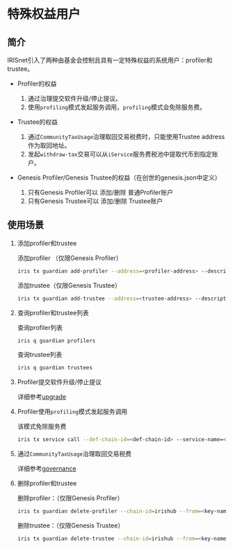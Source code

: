 # 特殊权益用户

## 简介

IRISnet引入了两种由基金会控制且具有一定特殊权益的系统用户：profiler和trustee。

* Profiler的权益
    1. 通过治理提交软件升级/停止提议。
    2. 使用`profiling`模式发起服务调用，`profiling`模式会免除服务费。

* Trustee的权益
    1. 通过`CommunityTaxUsage`治理取回交易税费时，只能使用Trustee address作为取回地址。
    2. 发起`withdraw-tax`交易可以从`iService`服务费税池中提取代币到指定账户。

* Genesis Profiler/Genesis Trustee的权益（在创世的genesis.json中定义）
    1. 只有Genesis Profiler可以 添加/删除 普通Profiler账户
    2. 只有Genesis Trustee可以 添加/删除 Trustee账户

## 使用场景

1. 添加profiler和trustee

    添加profiler （仅限Genesis Profiler）

    ```bash
    iris tx guardian add-profiler --address=<profiler-address> --description=<profiler-description> --chain-id=irishub --from=<key-name> --fees=0.3iris
    ```

    添加trustee（仅限Genesis Trustee）

    ```bash
    iris tx guardian add-trustee --address=<trustee-address> --description=<trustee-description> --chain-id=irishub --from=<key-name> --fees=0.3iris
    ```

2. 查询profiler和trustee列表

    查询profiler列表

    ```bash
    iris q guardian profilers
    ```

    查询trustee列表

    ```bash
    iris q guardian trustees
    ```

3. Profiler提交软件升级/停止提议

    详细参考[upgrade](upgrade.md)

4. Profiler使用`profiling`模式发起服务调用

    该模式免除服务费

    ```bash
    iris tx service call --def-chain-id=<def-chain-id> --service-name=<service-name> --method-id=<method-id> --bind-chain-id=<bind-chain-id> --provider=<provider-address> --service-fee=1iris --request-data=<request-data> --chain-id=irishub --from=<key-name> --fees=0.3iris --profiling=true
    ```

5. 通过`CommunityTaxUsage`治理取回交易税费

    详细参考[governance](governance.md#社区基金使用提议)

6. 删除profiler和trustee

    删除profiler：（仅限Genesis Profiler）

    ```bash
    iris tx guardian delete-profiler --chain-id=irishub --from=<key-name> --fees=0.3iris --address=<profiler-address>
    ```

    删除trustee：（仅限Genesis Trustee）

    ```bash
    iris tx guardian delete-trustee --chain-id=irishub --from=<key-name> --fees=0.3iris --address=<trustee-address>
    ```
